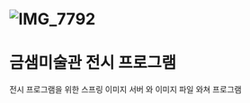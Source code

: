 # ![IMG_7792](https://user-images.githubusercontent.com/5029567/200719890-3bf7007d-5744-478f-829f-8f92d93a31de.JPG)
# 금샘미술관 전시 프로그램
전시 프로그램을 위한 스프링 이미지 서버 와 이미지 파일 와쳐 프로그램

